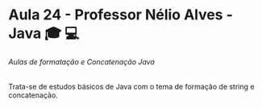 # Aula 24 - Professor Nélio Alves - Java :mortar_board: :computer:

###### Aulas de formatação e Concatenação Java

Trata-se  de estudos básicos de Java com o tema de formação de string e concatenação.


